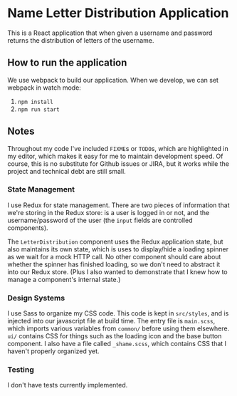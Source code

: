 # Name Letter Distribution Application

This is a React application that when given a username and password returns the distribution of letters of the username.

## How to run the application

We use webpack to build our application. When we develop, we can set webpack in watch mode:

1. `npm install`
2. `npm run start`

## Notes

Throughout my code I've included `FIXME`s or `TODO`s, which are highlighted in my editor, which makes it easy for me to maintain development speed. Of course, this is no substitute for Github issues or JIRA, but it works while the project and technical debt are still small.

### State Management

I use Redux for state management. There are two pieces of information that we're storing in the Redux store: is a user is logged in or not, and the username/password of the user (the `input` fields are controlled components).

The `LetterDistribution` component uses the Redux application state, but also maintains its own state, which is uses to display/hide a loading spinner as we wait for a mock HTTP call. No other component should care about whether the spinner has finished loading, so we don't need to abstract it into our Redux store. (Plus I also wanted to demonstrate that I knew how to manage a component's internal state.)

### Design Systems

I use Sass to organize my CSS code. This code is kept in `src/styles`, and is injected into our javascript file at build time. The entry file is `main.scss`, which imports various variables from `common/` before using them elsewhere. `ui/` contains CSS for things such as the loading icon and the base button component. I also have a file called `_shame.scss`, which contains CSS that I haven't properly organized yet.

### Testing

I don't have tests currently implemented.